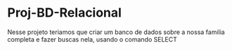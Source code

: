 # Proj-BD-Relacional
Nesse projeto teriamos que criar um banco de dados sobre a nossa familia completa e fazer buscas nela, usando o comando SELECT 

